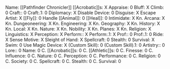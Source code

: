 Name: [[Pathfinder Chronicler]]
[[Acrobatic]]s: X
Appraise: 0
Bluff: X
Climb: 0
Craft:: 0
Craft:.1: 0
Diplomacy: X
Disable Device: 0
Disguise: X
Escape Artist: X
[[Fly]]: 0
Handle [[Animal]]: 0
[[Heal]]: 0
Intimidate: X
Kn. Arcana: X
Kn. Dungeoneering: X
Kn. Engineering: X
Kn. Geography: X
Kn. History: X
Kn. Local: X
Kn. Nature: X
Kn. Nobility: X
Kn. Planes: X
Kn. Religion: X
Linguistics: X
Perception: X
Perform:: X
Perform:.1: X
Prof:: 0
Prof:.1: 0
Ride: X
Sense Motive: X
Sleight of Hand: X
Spellcraft: 0
Stealth: 0
Survival: X
Swim: 0
Use Magic Device: X
(Custom Skill): 0
(Custom Skill).1: 0
Artistry:: 0
Lore:: 0
Name: 0
C. [[Acrobatic]]s: 0
C. [[Athletic]]s: 0
C. Finesse: 0
C. Influence: 0
C. Nature: 0
C. Perception: 0
C. Performance: 0
C. Religion: 0
C. Society: 0
C. Spellcraft: 0
C. Stealth: 0
C. Survival: 0
